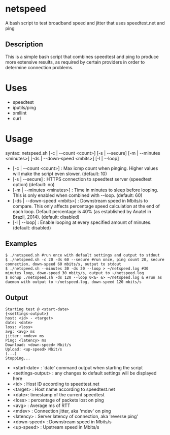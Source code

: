 # netspeed
A bash script to test broadband speed and jitter that uses speedtest.net and ping

Description
-----------
This is a simple bash script that combines speedtest and ping to produce more extensive results, as required by certain providers in order to determine connection problems.

# Uses
* speedtest
* iputils/ping
* xmllint
* curl

# Usage
syntax: netspeed.sh [-c | --count \<count\>] [-s | --secure] [-m | --minutes \<minutes\>] [-ds | --down-speed \<mbits\>]
[-l | --loop]

* [-c | --count \<count\>] : Max icmp count when pinging. Higher values will make the script even slower. (default: 10)
* [-s | --secure] : HTTPS connection to speedtest server (speedtest option) (default: no)
* [-m | --minutes \<minutes\>] : Time in minutes to sleep before looping. This is only enabled when combined with --loop. (default: 60)
* [-ds | --down-speed \<mbits\>] : Downstream speed in Mbits/s to compare. This only affects percentage speed calculation at the end of each loop. Default percentage is 40% (as established by Anatel in Brazil, 2014). (default: disabled)
* [-l | --loop] : Enable looping at every specified amount of minutes. (default: disabled)

Examples
--------
```
$ ./netspeed.sh #run once with default settings and output to stdout
$ ./netspeed.sh -c 20 -ds 60 --secure #run once, ping count 20, secure connection, down-speed 60 mbits/s, output to stdout
$ ./netspeed.sh --minutes 30 -ds 30 --loop > ~/netspeed.log #30 minutes loop, down-speed 30 mbits/s, output to ~/netspeed.log
$ nohup ./netspeed.sh -ds 120 --loop 0<&- &> ~/netspeed.log & #run as daemon with output to ~/netspeed.log, down-speed 120 mbits/s
```

Output
------
```
Starting test @ <start-date>
{<settings-output>}
host: <id> - <target>
date: <date>
loss: <loss>
avg: <avg> ms
jitter: <mdev> ms
Ping: <latency> ms
Download: <down-speed> Mbit/s
Upload: <up-speed> Mbit/s
(...)
Stopping...
```

* \<start-date\> : 'date' command output when starting the script
* \<settings-output\> : any changes to default settings will be displayed here
* \<id\> : Host ID according to speedtest.net
* \<target\> : Host name according to speedtest.net
* \<date\>: timestamp of the current speedtest
* \<loss\> : percentage of packets lost on ping
* \<avg\> : Average ms of RTT
* \<mdev\> : Connection jitter, aka 'mdev' on ping
* \<latency\> : Server latency of connection, aka 'reverse ping'
* \<down-speed\> : Downstream speed in Mbits/s
* \<up-speed\> : Upstream speed in Mbits/s
